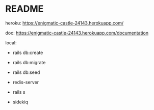# README

heroku: https://enigmatic-castle-24143.herokuapp.com/

doc: https://enigmatic-castle-24143.herokuapp.com/documentation

local:

* rails db:create
* rails db:migrate
* rails db:seed

* redis-server
* rails s
* sidekiq
